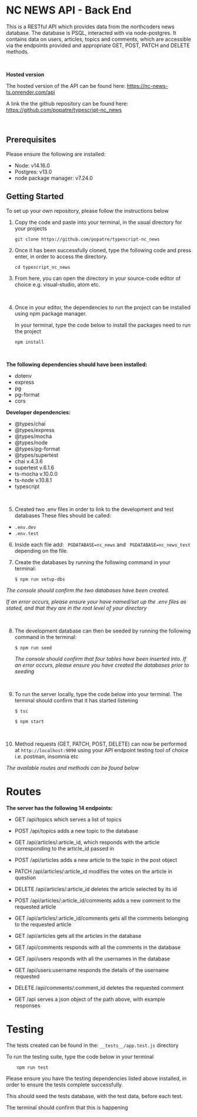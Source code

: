 # <h1> NC NEWS API - Back End </h1>

This is a RESTful API which provides data from the northcoders news database. The database is PSQL, interacted with via node-postgres.
It contains data on users, articles, topics and comments, which are accessible via the endpoints provided and appropriate GET, POST, PATCH and DELETE methods.

<br>

**Hosted version**

The hosted version of the API can be found here: <https://nc-news-ts.onrender.com/api>
<br>

A link the the github repository can be found here: <https://github.com/popatre/typescript-nc_news>

<br>

## Prerequisites

Please ensure the following are installed:

-   Node: v14.16.0
-   Postgres: v13.0
-   node package manager: v7.24.0

## Getting Started

To set up your own repository, please follow the instructions below

1.  Copy the code and paste into your terminal, in the usual directory for your projects

        git clone https://github.com/popatre/typescript-nc_news

2.  Once it has been successfully cloned, type the following code and press enter, in order to access the directory.

        cd typescript_nc_news

3.  From here, you can open the directory in your source-code editor of choice e.g. visual-studio, atom etc.

<br>

4.  Once in your editor, the dependencies to run the project can be installed using npm package manager.

    In your terminal, type the code below to install the packages need to run the project

        npm install

<br>

**The following dependencies should have been installed:**

-   dotenv
-   express
-   pg
-   pg-format
-   cors

**Developer dependencies:**

-   @types/chai
-   @types/express
-   @types/mocha
-   @types/node
-   @types/pg-format
-   @types/supertest
-   chai v.4.3.6
-   supertest v.6.1.6
-   ts-mocha v.10.0.0
-   ts-node v.10.8.1
-   typescript

<br>

5. Created two .env files in order to link to the development and test databases
   These files should be called:

-   `.env.dev`
-   `.env.test`

6.  Inside each file add: ` PGDATABASE=nc_news` and ` PGDATABASE=nc_news_test` depending on the file.

7.  Create the databases by running the following command in your terminal:

        $ npm run setup-dbs

_The console should confirm the two databases have been created._

_If an error occurs, please ensure your have named/set up the .env files as stated, and that they are in the root level of your directory_

<br>

8.  The development database can then be seeded by running the following command in the terminal:

        $ npm run seed

    _The console should confirm that four tables have been inserted into. If an error occurs, please ensure you have created the databases prior to seeding_

 <br>

9.  To run the server locally, type the code below into your terminal. The terminal should confirm that it has started listening

        $ tsc

        $ npm start

<br>

10. Method requests (GET, PATCH, POST, DELETE) can now be performed at `http://localhost:9090` using your API endpoint testing tool of choice i.e. postman, insomnia etc

_The available routes and methods can be found below_

# Routes

**The server has the following 14 endpoints:**

-   GET /api/topics which serves a list of topics

-   POST /api/topics adds a new topic to the database

-   GET /api/articles/:article_id, which responds with the article corresponding to the article_id passed in

-   POST /api/articles adds a new article to the topic in the post object

-   PATCH /api/articles/:article_id modifies the votes on the article in question

-   DELETE /api/articles/:article_id deletes the article selected by its id

-   POST /api/articles/:article_id/comments adds a new comment to the requested article

-   GET /api/articles/:article_id/comments gets all the comments belonging to the requested article

-   GET /api/articles gets all the articles in the database

-   GET /api/comments responds with all the comments in the database

-   GET /api/users responds with all the usernames in the database

-   GET /api/users:username responds the details of the username requested

-   DELETE /api/comments/:comment_id deletes the requested comment

-   GET /api serves a json object of the path above, with example responses

# Testing

The tests created can be found in the: `__tests__/app.test.js` directory

To run the testing suite, type the code below in your terminal

        npm run test

Please ensure you have the testing dependencies listed above installed, in order to ensure the tests complete successfully.

This should seed the tests database, with the test data, before each test.

The terminal should confirm that this is happening
